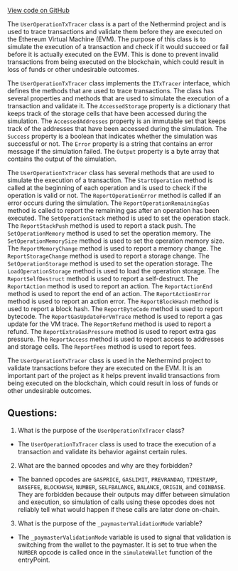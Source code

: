 [View code on GitHub](https://github.com/nethermindeth/nethermind/Nethermind.AccountAbstraction/Executor/UserOperationTracer.cs)

The `UserOperationTxTracer` class is a part of the Nethermind project and is used to trace transactions and validate them before they are executed on the Ethereum Virtual Machine (EVM). The purpose of this class is to simulate the execution of a transaction and check if it would succeed or fail before it is actually executed on the EVM. This is done to prevent invalid transactions from being executed on the blockchain, which could result in loss of funds or other undesirable outcomes.

The `UserOperationTxTracer` class implements the `ITxTracer` interface, which defines the methods that are used to trace transactions. The class has several properties and methods that are used to simulate the execution of a transaction and validate it. The `AccessedStorage` property is a dictionary that keeps track of the storage cells that have been accessed during the simulation. The `AccessedAddresses` property is an immutable set that keeps track of the addresses that have been accessed during the simulation. The `Success` property is a boolean that indicates whether the simulation was successful or not. The `Error` property is a string that contains an error message if the simulation failed. The `Output` property is a byte array that contains the output of the simulation.

The `UserOperationTxTracer` class has several methods that are used to simulate the execution of a transaction. The `StartOperation` method is called at the beginning of each operation and is used to check if the operation is valid or not. The `ReportOperationError` method is called if an error occurs during the simulation. The `ReportOperationRemainingGas` method is called to report the remaining gas after an operation has been executed. The `SetOperationStack` method is used to set the operation stack. The `ReportStackPush` method is used to report a stack push. The `SetOperationMemory` method is used to set the operation memory. The `SetOperationMemorySize` method is used to set the operation memory size. The `ReportMemoryChange` method is used to report a memory change. The `ReportStorageChange` method is used to report a storage change. The `SetOperationStorage` method is used to set the operation storage. The `LoadOperationStorage` method is used to load the operation storage. The `ReportSelfDestruct` method is used to report a self-destruct. The `ReportAction` method is used to report an action. The `ReportActionEnd` method is used to report the end of an action. The `ReportActionError` method is used to report an action error. The `ReportBlockHash` method is used to report a block hash. The `ReportByteCode` method is used to report bytecode. The `ReportGasUpdateForVmTrace` method is used to report a gas update for the VM trace. The `ReportRefund` method is used to report a refund. The `ReportExtraGasPressure` method is used to report extra gas pressure. The `ReportAccess` method is used to report access to addresses and storage cells. The `ReportFees` method is used to report fees.

The `UserOperationTxTracer` class is used in the Nethermind project to validate transactions before they are executed on the EVM. It is an important part of the project as it helps prevent invalid transactions from being executed on the blockchain, which could result in loss of funds or other undesirable outcomes.
## Questions: 
 1. What is the purpose of the `UserOperationTxTracer` class?
- The `UserOperationTxTracer` class is used to trace the execution of a transaction and validate its behavior against certain rules.

2. What are the banned opcodes and why are they forbidden?
- The banned opcodes are `GASPRICE`, `GASLIMIT`, `PREVRANDAO`, `TIMESTAMP`, `BASEFEE`, `BLOCKHASH`, `NUMBER`, `SELFBALANCE`, `BALANCE`, `ORIGIN`, and `COINBASE`. They are forbidden because their outputs may differ between simulation and execution, so simulation of calls using these opcodes does not reliably tell what would happen if these calls are later done on-chain.

3. What is the purpose of the `_paymasterValidationMode` variable?
- The `_paymasterValidationMode` variable is used to signal that validation is switching from the wallet to the paymaster. It is set to true when the `NUMBER` opcode is called once in the `simulateWallet` function of the entryPoint.